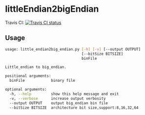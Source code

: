 # littleEndian2bigEndian

Travis CI: [![Travis CI status](https://travis-ci.com/SoyM/littleEndian2bigEndian.svg?branch=master)](https://travis-ci.com/github/SoyM/littleEndian2bigEndian)

## Usage

```bash
usage: little_endian2big_endian.py [-h] [-v] [--output OUTPUT]
                                   [--bitSize BITSIZE]
                                   binFile

Little_endian to big_endian.

positional arguments:
  binFile            binary file

optional arguments:
  -h, --help         show this help message and exit
  -v, --verbose      increase output verbosity
  --output OUTPUT    output big_endian bin file
  --bitSize BITSIZE  architecture bit size,support:8,16,32,64
```
